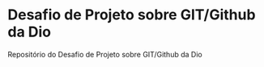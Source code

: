 # Desafio de Projeto sobre GIT/Github da Dio

 Repositório do Desafio de Projeto sobre GIT/Github da Dio
